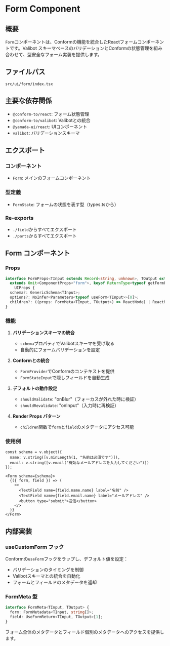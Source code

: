 # Form Component

## 概要

`Form`コンポーネントは、Conformの機能を統合したReactフォームコンポーネントです。Valibot スキーマベースのバリデーションとConformの状態管理を組み合わせて、型安全なフォーム実装を提供します。

## ファイルパス
`src/ui/form/index.tsx`

## 主要な依存関係
- `@conform-to/react`: フォーム状態管理
- `@conform-to/valibot`: Valibotとの統合
- `@yamada-ui/react`: UIコンポーネント
- `valibot`: バリデーションスキーマ

## エクスポート

### コンポーネント
- `Form`: メインのフォームコンポーネント

### 型定義
- `FormState`: フォームの状態を表す型（types.tsから）

### Re-exports
- `./field`からすべてエクスポート
- `./parts`からすべてエクスポート

## Form コンポーネント

### Props

```typescript
interface FormProps<TInput extends Record<string, unknown>, TOutput extends Record<string, unknown>>
  extends Omit<ComponentProps<"form">, keyof ReturnType<typeof getFormProps> | "children" | "color" | "content" | "translate">,
    UIProps {
  schema?: GenericSchema<TInput>;
  options?: NoInfer<Parameters<typeof useForm<TInput>>[0]>;
  children?: ((props: FormMeta<TInput, TOutput>) => ReactNode) | ReactNode;
}
```

### 機能

1. **バリデーションスキーマの統合**
   - `schema`プロパティでValibotスキーマを受け取る
   - 自動的にフォームバリデーションを設定

2. **Conformとの統合**
   - `FormProvider`でConformのコンテキストを提供
   - `FormStateInput`で隠しフィールドを自動生成

3. **デフォルトの動作設定**
   - `shouldValidate`: "onBlur"（フォーカスが外れた時に検証）
   - `shouldRevalidate`: "onInput"（入力時に再検証）

4. **Render Props パターン**
   - `children`関数で`form`と`field`のメタデータにアクセス可能

### 使用例

```tsx
const schema = v.object({
  name: v.string([v.minLength(1, "名前は必須です")]),
  email: v.string([v.email("有効なメールアドレスを入力してください")])
});

<Form schema={schema}>
  {({ form, field }) => (
    <>
      <TextField name={field.name.name} label="名前" />
      <TextField name={field.email.name} label="メールアドレス" />
      <button type="submit">送信</button>
    </>
  )}
</Form>
```

## 内部実装

### useCustomForm フック

Conformの`useForm`フックをラップし、デフォルト値を設定：

- バリデーションのタイミングを制御
- Valibotスキーマとの統合を自動化
- フォームとフィールドのメタデータを返却

### FormMeta 型

```typescript
interface FormMeta<TInput, TOutput> {
  form: FormMetadata<TInput, string[]>;
  field: UseFormReturn<TInput, TOutput>[1];
}
```

フォーム全体のメタデータとフィールド個別のメタデータへのアクセスを提供します。